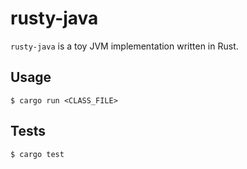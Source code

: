 # rusty-java

`rusty-java` is a toy JVM implementation written in Rust.

## Usage

```
$ cargo run <CLASS_FILE>
```

## Tests

```
$ cargo test
```
